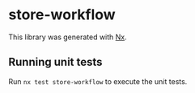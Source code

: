 # store-workflow

This library was generated with [Nx](https://nx.dev).

## Running unit tests

Run `nx test store-workflow` to execute the unit tests.
